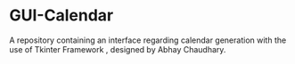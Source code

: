 # GUI-Calendar
A repository containing an interface regarding calendar generation with the use of Tkinter Framework , designed by Abhay Chaudhary.
